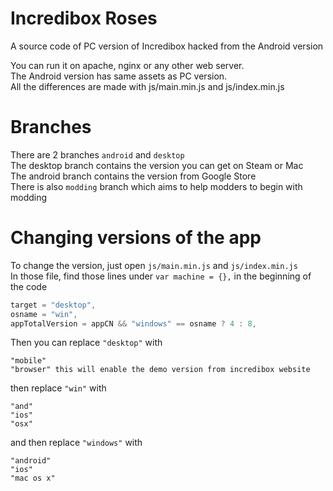 # Incredibox Roses
A source code of PC version of Incredibox hacked from the Android version

You can run it on apache, nginx or any other web server.  
The Android version has same assets as PC version.  
All the differences are made with js/main.min.js and js/index.min.js

# Branches
There are 2 branches `android` and `desktop`  
The desktop branch contains the version you can get on Steam or Mac  
The android branch contains the version from Google Store  
There is also `modding` branch which aims to help modders to begin with modding

# Changing versions of the app
To change the version, just open `js/main.min.js` and `js/index.min.js`   
In those file, find those lines under `var machine = {},` in the beginning of the code  

```javascript
target = "desktop",
osname = "win",
appTotalVersion = appCN && "windows" == osname ? 4 : 8,
```
Then you can replace `"desktop"` with
```
"mobile"
"browser" this will enable the demo version from incredibox website
```

then replace `"win"` with
```
"and"
"ios"
"osx"
```

and then replace `"windows"` with
```
"android"
"ios"
"mac os x"
```
